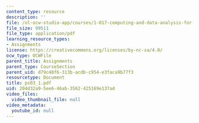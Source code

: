 ```yaml
---
content_type: resource
description: ''
file: /ol-ocw-studio-app/courses/1-017-computing-and-data-analysis-for-environmental-applications-fall-2003/204d32a95ee646ab3562425169e137ad_ps03_1.pdf
file_size: 99511
file_type: application/pdf
learning_resource_types:
- Assignments
license: https://creativecommons.org/licenses/by-nc-sa/4.0/
ocw_type: OCWFile
parent_title: Assignments
parent_type: CourseSection
parent_uid: d79c48f6-313b-acdb-c954-e3faca9b77f3
resourcetype: Document
title: ps03_1.pdf
uid: 204d32a9-5ee6-46ab-3562-425169e137ad
video_files:
  video_thumbnail_file: null
video_metadata:
  youtube_id: null
---
```

